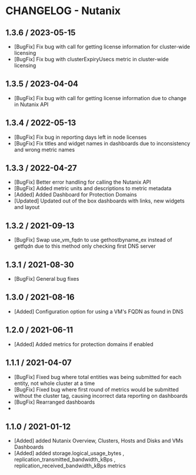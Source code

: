 # CHANGELOG - Nutanix

## 1.3.6 / 2023-05-15
* [BugFix] Fix bug with call for getting license information for cluster-wide licensing
* [BugFix] Fix bug with clusterExpiryUsecs metric in cluster-wide licensing

## 1.3.5 / 2023-04-04
* [BugFix] Fix bug with call for getting license information due to change in Nutanix API

## 1.3.4 / 2022-05-13
* [BugFix] Fix bug in reporting days left in node licenses
* [BugFix] Fix titles and widget names in dashboards due to inconsistency and wrong metric names

## 1.3.3 / 2022-04-27
* [BugFix] Better error handling for calling the Nutanix API
* [BugFix] Added metric units and descriptions to metric metadata
* [Added] Added Dashboard for Protection Domains
* [Updated] Updated out of the box dashboards with links, new widgets and layout

## 1.3.2 / 2021-09-13
* [BugFix] Swap use_vm_fqdn to use gethostbyname_ex instead of getfqdn due to this method only checking first DNS server

## 1.3.1 / 2021-08-30
* [BugFix] General bug fixes

## 1.3.0 / 2021-08-16
* [Added] Configuration option for using a VM's FQDN as found in DNS

## 1.2.0 / 2021-06-11
* [Added] Added metrics for protection domains if enabled

## 1.1.1 / 2021-04-07

* [BugFix] Fixed bug where total entities was being submitted for each entity, not whole cluster at a time
* [BugFix] Fixed bug where first round of metrics would be submitted without the cluster tag, causing incorrect data reporting on dashboards
* [BugFix] Rearranged dashboards
* 
## 1.1.0 / 2021-01-12

* [Added] added Nutanix Overview, Clusters, Hosts and Disks and VMs Dashboards
* [Added] added storage.logical_usage_bytes , replication_transmitted_bandwidth_kBps , replication_received_bandwidth_kBps metrics

